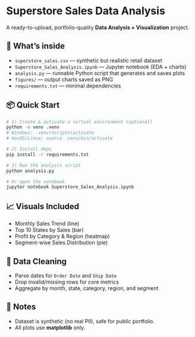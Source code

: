 # Superstore Sales Data Analysis

A ready-to-upload, portfolio-quality **Data Analysis + Visualization** project.

## 🚀 What’s inside
- `superstore_sales.csv` — synthetic but realistic retail dataset
- `Superstore_Sales_Analysis.ipynb` — Jupyter notebook (EDA + charts)
- `analysis.py` — runnable Python script that generates and saves plots
- `figures/` — output charts saved as PNG
- `requirements.txt` — minimal dependencies

## 📦 Quick Start
```bash
# 1) Create & activate a virtual environment (optional)
python -m venv .venv
# Windows: .venv\Scripts\activate
# macOS/Linux: source .venv/bin/activate

# 2) Install deps
pip install -r requirements.txt

# 3) Run the analysis script
python analysis.py

# Or open the notebook
jupyter notebook Superstore_Sales_Analysis.ipynb
```

## 📈 Visuals Included
- Monthly Sales Trend (line)
- Top 10 States by Sales (bar)
- Profit by Category & Region (heatmap)
- Segment-wise Sales Distribution (pie)

## 🧹 Data Cleaning
- Parse dates for `Order Date` and `Ship Date`
- Drop invalid/missing rows for core metrics
- Aggregate by month, state, category, region, and segment

## 📝 Notes
- Dataset is synthetic (no real PII), safe for public portfolio.
- All plots use **matplotlib** only.
